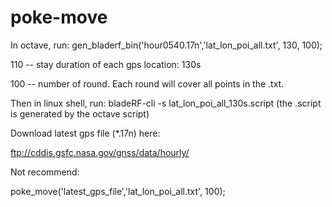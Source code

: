 # poke-move

In octave, run: gen_bladerf_bin('hour0540.17n','lat_lon_poi_all.txt', 130, 100);

110 -- stay duration of each gps location: 130s

100 -- number of round. Each round will cover all points in the .txt.

Then in linux shell, run: bladeRF-cli -s lat_lon_poi_all_130s.script (the .script is generated by the octave script)

Download latest gps file (*.17n) here:

ftp://cddis.gsfc.nasa.gov/gnss/data/hourly/

Not recommend:

poke_move('latest_gps_file','lat_lon_poi_all.txt', 100);


